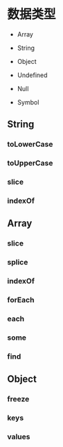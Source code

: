 


# 数据类型

- Array

- String

- Object

- Undefined

- Null

- Symbol

## String

### toLowerCase

### toUpperCase

### slice

### indexOf

## Array

### slice

### splice

### indexOf

### forEach

### each

### some

### find

## Object

### freeze

### keys

### values



